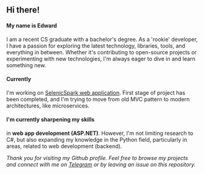 ## Hi there!

#### My name is Edward 
I am a recent CS graduate with a bachelor's degree. As a 'rookie' developer, I have a passion for exploring the latest technology, libraries, tools, and everything in between. Whether it's contributing to open-source projects or experimenting with new technologies, I'm always eager to dive in and learn something new.

#### Currently 
I'm working on [SelenicSpark web application](https://github.com/HardcoreMagazine/SelenicSparkApp). First stage of project has been completed, and I'm trying to move from old MVC pattern to modern architectures, like microservices.

#### I'm currently sharpening my skills
in **web app development (ASP.NET)**. However, I'm not limiting research to C#, but also expanding my knowledge in the Python field, particularly in areas, related to web development (backend).

*Thank you for visiting my Github profile. Feel free to browse my projects and connect with me on [Telegram](https://t.me/hardcoremagazine) or by leaving an issue on this repository.*
